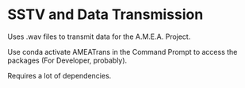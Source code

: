 # SSTV and Data Transmission
 Uses .wav files to transmit data for the A.M.E.A. Project.

Use conda activate AMEATrans in the Command Prompt to access the packages (For Developer, probably).

Requires a lot of dependencies.